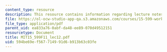```yaml
---
content_type: resource
description: This resource contains information regarding lecture notes.
file: https://ol-ocw-studio-app-qa.s3.amazonaws.com/courses/15-599-workshop-in-it-collaborative-innovation-networks-fall-2011/594be69ef567714991d6b913b63c03fe_MIT15_599F11_lec12.pdf
file_type: application/pdf
parent_uid: ea833a76-0abf-da48-ee89-070d49512151
resourcetype: Document
title: MIT15_599F11_lec12.pdf
uid: 594be69e-f567-7149-91d6-b913b63c03fe
---
```

